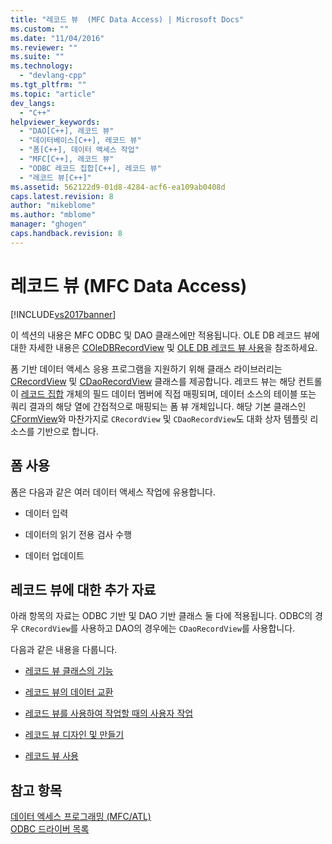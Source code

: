 ```yaml
---
title: "레코드 뷰  (MFC Data Access) | Microsoft Docs"
ms.custom: ""
ms.date: "11/04/2016"
ms.reviewer: ""
ms.suite: ""
ms.technology: 
  - "devlang-cpp"
ms.tgt_pltfrm: ""
ms.topic: "article"
dev_langs: 
  - "C++"
helpviewer_keywords: 
  - "DAO[C++], 레코드 뷰"
  - "데이터베이스[C++], 레코드 뷰"
  - "폼[C++], 데이터 액세스 작업"
  - "MFC[C++], 레코드 뷰"
  - "ODBC 레코드 집합[C++], 레코드 뷰"
  - "레코드 뷰[C++]"
ms.assetid: 562122d9-01d8-4284-acf6-ea109ab0408d
caps.latest.revision: 8
author: "mikeblome"
ms.author: "mblome"
manager: "ghogen"
caps.handback.revision: 8
---
```

# 레코드 뷰  (MFC Data Access)
[!INCLUDE[vs2017banner](../assembler/inline/includes/vs2017banner.md)]

이 섹션의 내용은 MFC ODBC 및 DAO 클래스에만 적용됩니다.  OLE DB 레코드 뷰에 대한 자세한 내용은 [COleDBRecordView](../mfc/reference/coledbrecordview-class.md) 및 [OLE DB 레코드 뷰 사용](../data/oledb/using-ole-db-record-views.md)을 참조하세요.  
  
 폼 기반 데이터 액세스 응용 프로그램을 지원하기 위해 클래스 라이브러리는 [CRecordView](../mfc/reference/crecordview-class.md) 및 [CDaoRecordView](../mfc/reference/cdaorecordview-class.md) 클래스를 제공합니다.  레코드 뷰는 해당 컨트롤이 [레코드 집합](../data/odbc/recordset-odbc.md) 개체의 필드 데이터 멤버에 직접 매핑되며, 데이터 소스의 테이블 또는 쿼리 결과의 해당 열에 간접적으로 매핑되는 폼 뷰 개체입니다.  해당 기본 클래스인 [CFormView](../mfc/reference/cformview-class.md)와 마찬가지로 `CRecordView` 및 `CDaoRecordView`도 대화 상자 템플릿 리소스를 기반으로 합니다.  
  
## 폼 사용  
 폼은 다음과 같은 여러 데이터 액세스 작업에 유용합니다.  
  
-   데이터 입력  
  
-   데이터의 읽기 전용 검사 수행  
  
-   데이터 업데이트  
  
## 레코드 뷰에 대한 추가 자료  
 아래 항목의 자료는 ODBC 기반 및 DAO 기반 클래스 둘 다에 적용됩니다.  ODBC의 경우 `CRecordView`를 사용하고 DAO의 경우에는 `CDaoRecordView`를 사용합니다.  
  
 다음과 같은 내용을 다룹니다.  
  
-   [레코드 뷰 클래스의 기능](../data/features-of-record-view-classes-mfc-data-access.md)  
  
-   [레코드 뷰의 데이터 교환](../data/data-exchange-for-record-views-mfc-data-access.md)  
  
-   [레코드 뷰를 사용하여 작업할 때의 사용자 작업](../data/your-role-in-working-with-a-record-view-mfc-data-access.md)  
  
-   [레코드 뷰 디자인 및 만들기](../data/designing-and-creating-a-record-view-mfc-data-access.md)  
  
-   [레코드 뷰 사용](../data/using-a-record-view-mfc-data-access.md)  
  
## 참고 항목  
 [데이터 엑세스 프로그래밍 \(MFC\/ATL\)](../data/data-access-programming-mfc-atl.md)   
 [ODBC 드라이버 목록](../data/odbc/odbc-driver-list.md)